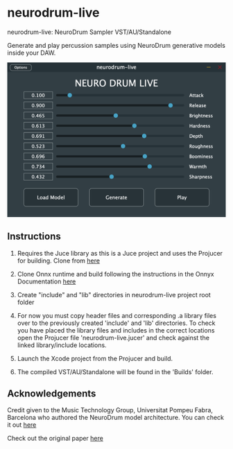 # neurodrum-live
neurodrum-live: NeuroDrum Sampler VST/AU/Standalone

Generate and play percussion samples using NeuroDrum generative models inside your DAW.

![neurodrum-live_gui](assets/neurodrum-live_gui.png)

## Instructions
1. Requires the Juce library as this is a Juce project and uses the Projucer for building. Clone from [here](https://github.com/juce-framework/JUCE)

2. Clone Onnx runtime and build following the instructions in the Onnyx Documentation [here](https://onnxruntime.ai/docs/how-to/build/inferencing.html)

3. Create "include" and "lib" directories in neurodrum-live project root folder

4. For now you must copy header files and corresponding .a library files over to the previously created 'include' and 'lib' directories. To check you have placed the library files and includes in the correct locations open the Projucer file 'neurodrum-live.jucer' and check against the linked library/include locations.

5. Launch the Xcode project from the Projucer and build.

6. The compiled VST/AU/Standalone will be found in the 'Builds' folder.

## Acknowledgements

Credit given to the Music Technology Group, Universitat Pompeu Fabra, Barcelona who authored the NeuroDrum model architecture. You can check it out [here](https://github.com/pc2752/percussive_synth)

Check out the original paper [here](https://arxiv.org/abs/1911.11853)
